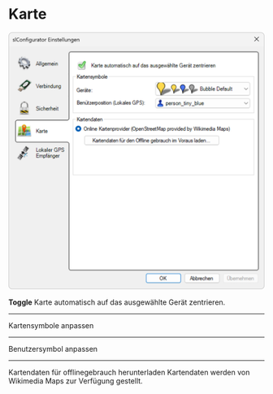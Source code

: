 # Karte
![Einstellungen Karte](karte.png)  

**Toggle** Karte automatisch auf das ausgewählte Gerät zentrieren.

---

Kartensymbole anpassen

---

Benutzersymbol anpassen

---

Kartendaten für offlinegebrauch herunterladen
Kartendaten werden von Wikimedia Maps zur Verfügung gestellt.
